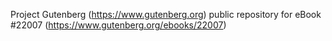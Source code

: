 Project Gutenberg (https://www.gutenberg.org) public repository for eBook #22007 (https://www.gutenberg.org/ebooks/22007)
